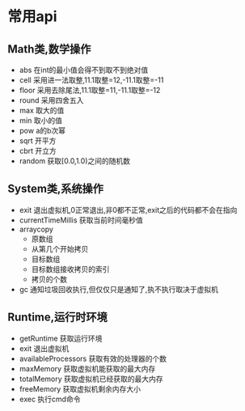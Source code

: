 # 常用api

## Math类,数学操作

- abs 在int的最小值会得不到取不到绝对值
- cell 采用进一法取整,11.1取整=12,-11.1取整=-11
- floor 采用去除尾法,11.1取整=11,-11.1取整=-12
- round 采用四舍五入
- max 取大的值
- min 取小的值
- pow a的b次幂
- sqrt 开平方
- cbrt 开立方
- random 获取[0.0,1.0)之间的随机数

## System类,系统操作

- exit 退出虚拟机,0正常退出,非0都不正常,exit之后的代码都不会在指向
- currentTimeMillis 获取当前时间毫秒值
- arraycopy
    - 原数组
    - 从第几个开始拷贝
    - 目标数组
    - 目标数组接收拷贝的索引
    - 拷贝的个数
- gc 通知垃圾回收执行,但仅仅只是通知了,执不执行取决于虚拟机

## Runtime,运行时环境

- getRuntime 获取运行环境
- exit 退出虚拟机
- availableProcessors 获取有效的处理器的个数
- maxMemory 获取虚拟机能获取的最大内存
- totalMemory 获取虚拟机已经获取的最大内存
- freeMemory 获取虚拟机剩余内存大小
- exec 执行cmd命令